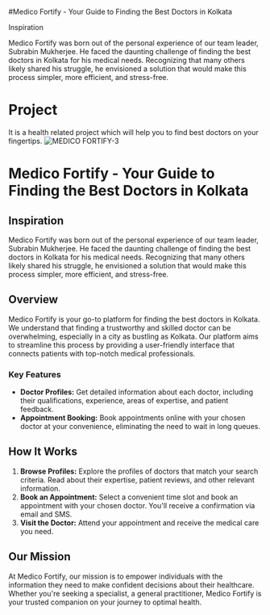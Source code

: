 
#Medico Fortify - Your Guide to Finding the Best Doctors in Kolkata

Inspiration

Medico Fortify was born out of the personal experience of our team leader, Subrabin Mukherjee. He faced the daunting challenge of finding the best doctors in Kolkata for his medical needs. Recognizing that many others likely shared his struggle, he envisioned a solution that would make this process simpler, more efficient, and stress-free.


# Project
It is a health related project which will help you to find best doctors on your fingertips.
![MEDICO FORTIFY-3](https://github.com/Kartick-Basak/Project/assets/142428805/ac2147d7-11e2-4ff8-8657-379636922cbc)
<br />





# Medico Fortify - Your Guide to Finding the Best Doctors in Kolkata

## Inspiration

Medico Fortify was born out of the personal experience of our team leader, Subrabin Mukherjee. He faced the daunting challenge of finding the best doctors in Kolkata for his medical needs. Recognizing that many others likely shared his struggle, he envisioned a solution that would make this process simpler, more efficient, and stress-free.

## Overview

Medico Fortify is your go-to platform for finding the best doctors in Kolkata. We understand that finding a trustworthy and skilled doctor can be overwhelming, especially in a city as bustling as Kolkata. Our platform aims to streamline this process by providing a user-friendly interface that connects patients with top-notch medical professionals.

### Key Features

- **Doctor Profiles:** Get detailed information about each doctor, including their qualifications, experience, areas of expertise, and patient feedback.
- **Appointment Booking:** Book appointments online with your chosen doctor at your convenience, eliminating the need to wait in long queues.
  
## How It Works

1. **Browse Profiles:** Explore the profiles of doctors that match your search criteria. Read about their expertise, patient reviews, and other relevant information.
2. **Book an Appointment:** Select a convenient time slot and book an appointment with your chosen doctor. You'll receive a confirmation via email and SMS.
3. **Visit the Doctor:** Attend your appointment and receive the medical care you need.

## Our Mission

At Medico Fortify, our mission is to empower individuals with the information they need to make confident decisions about their healthcare.
Whether you're seeking a specialist, a general practitioner, Medico Fortify is your trusted companion on your journey to optimal health.
